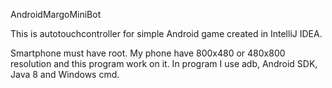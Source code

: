 AndroidMargoMiniBot

This is autotouchcontroller for simple Android game created in IntelliJ IDEA.

Smartphone must have root. My phone have 800x480 or 480x800 resolution and this program work on it.
In program I use adb, Android SDK, Java 8 and Windows cmd.